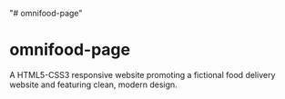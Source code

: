 "# omnifood-page" 
# omnifood-page
A HTML5-CSS3 responsive website promoting a fictional food delivery website and featuring clean, modern design.

